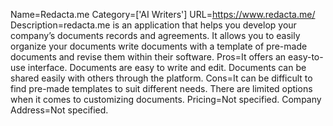 Name=Redacta.me
Category=['AI Writers']
URL=https://www.redacta.me/
Description=redacta.me is an application that helps you develop your company’s documents records and agreements. It allows you to easily organize your documents write documents with a template of pre-made documents and revise them within their software.
Pros=It offers an easy-to-use interface. Documents are easy to write and edit. Documents can be shared easily with others through the platform.
Cons=It can be difficult to find pre-made templates to suit different needs. There are limited options when it comes to customizing documents.
Pricing=Not specified.
Company Address=Not specified.
